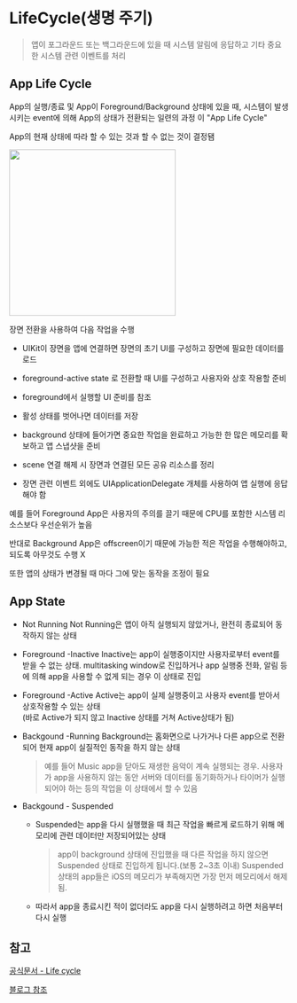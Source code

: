 # LifeCycle(생명 주기)

> 앱이 포그라운드 또는 백그라운드에 있을 때 시스템 알림에 응답하고 기타 중요한 시스템 관련 이벤트를 처리

## App Life Cycle

App의 실행/종료 및 App이 Foreground/Background 상태에 있을 때, 시스템이 발생시키는 event에 의해 App의 상태가 전환되는 일련의 과정
이 "App Life Cycle"

App의 현재 상태에 따라 할 수 있는 것과 할 수 없는 것이 결정됌
<br/>

<img src="https://docs-assets.developer.apple.com/published/8e113a7266/scene-state~dark@2x.png" width="300" height="300"/>

장면 전환을 사용하여 다음 작업을 수행

- UIKit이 장면을 앱에 연결하면 장면의 초기 UI를 구성하고 장면에 필요한 데이터를 로드
  <br/>

- foreground-active state 로 전환할 때 UI를 구성하고 사용자와 상호 작용할 준비
  <br/>

- foreground에서 실행할 UI 준비를 참조
  <br/>

- 활성 상태를 벗어나면 데이터를 저장
  <br/>

- background 상태에 들어가면 중요한 작업을 완료하고 가능한 한 많은 메모리를 확보하고 앱 스냅샷을 준비
  <br/>

- scene 연결 해제 시 장면과 연결된 모든 공유 리소스를 정리
  <br/>

- 장면 관련 이벤트 외에도 UIApplicationDelegate 개체를 사용하여 앱 실행에 응답해야 함
  <br/>

예를 들어 Foreground App은 사용자의 주의를 끌기 때문에 CPU를 포함한 시스템 리소스보다 우선순위가 높음

반대로 Background App은 offscreen이기 때문에 가능한 적은 작업을 수행해야하고, 되도록 아무것도 수행 X

또한 앱의 상태가 변경될 때 마다 그에 맞는 동작을 조정이 필요

## App State

- Not Running
  Not Running은 앱이 아직 실행되지 않았거나, 완전히 종료되어 동작하지 않는 상태
  <br/>

- Foreground -Inactive
  Inactive는 app이 실행중이지만 사용자로부터 event를 받을 수 없는 상태. multitasking window로 진입하거나 app 실행중 전화, 알림 등에 의해 app을 사용할 수 없게 되는 경우 이 상태로 진입
  <br/>

- Foreground -Active
  Active는 app이 실제 실행중이고 사용자 event를 받아서 상호작용할 수 있는 상태
  <br/>
  (바로 Active가 되지 않고 Inactive 상태를 거쳐 Active상태가 됨)
  <br/>

- Backgound -Running
  Background는 홈화면으로 나가거나 다른 app으로 전환되어 현재 app이 실질적인 동작을 하지 않는 상태

  > 예를 들어 Music app을 닫아도 재생한 음악이 계속 실행되는 경우. 사용자가 app을 사용하지 않는 동안 서버와 데이터를 동기화하거나 타이머가 실행되어야 하는 등의 작업을 이 상태에서 할 수 있음

- Backgound - Suspended

  - Suspended는 app을 다시 실행했을 때 최근 작업을 빠르게 로드하기 위해 메모리에 관련 데이터만 저장되어있는 상태

    > app이 background 상태에 진입했을 때 다른 작업을 하지 않으면 Suspended 상태로 진입하게 됩니다.(보통 2~3초 이내) Suspended 상태의 app들은 iOS의 메모리가 부족해지면 가장 먼저 메모리에서 해제됨.

  - 따라서 app을 종료시킨 적이 없더라도 app을 다시 실행하려고 하면 처음부터 다시 실행

## 참고

[공식문서 - Life cycle](https://developer.apple.com/documentation/uikit/app_and_environment/managing_your_app_s_life_cycle)

[블로그 참조](https://velog.io/@delmasong/Managing-Your-Apps-Life-Cycle)
